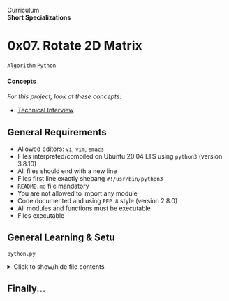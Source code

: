 Curriculum <br>
**Short Specializations** <br>

# 0x07. Rotate 2D Matrix

`Algorithm` `Python`

#### Concepts

_For this project, look at these concepts:_

* [Technical Interview](https://www.alx-intranet.hbtn.io/concepts/100005)

## General Requirements

* Allowed editors: `vi`, `vim`, `emacs`
* Files interpreted/compiled on Ubuntu 20.04 LTS using `python3` (version 3.8.10)
* All files should end with a new line
* Files first line exactly shebang `#!/usr/bin/python3`
* `README.md` file mandatory
* You are not allowed to import any module
* Code documented and using `PEP 8` style (version 2.8.0)
* All modules and functions must be executable
* Files executable

## General Learning & Setu

`python.py`
<details>
  <summary>Click to show/hide file contents</summary>

  ```python
  import sys, argv
  if __name__ == "__main__":

  class ClassAct:
  	pass

  def fn():
      pass
  ```
</details>


## Finally...
